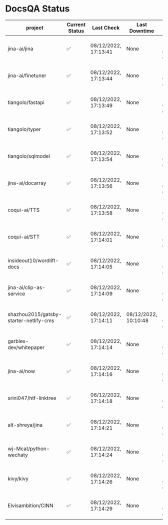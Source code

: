 # DocsQA Status

|               project                |Current Status|     Last Check     |   Last Downtime    |              % Uptime              |
|--------------------------------------|--------------|--------------------|--------------------|------------------------------------|
|jina-ai/jina                          |✅            |08/12/2022, 17:13:41|None                |100.000 (since 08/11/2022, 05:10:08)|
|jina-ai/finetuner                     |✅            |08/12/2022, 17:13:44|None                |100.000 (since 08/11/2022, 05:10:08)|
|tiangolo/fastapi                      |✅            |08/12/2022, 17:13:49|None                |100.000 (since 08/11/2022, 05:10:08)|
|tiangolo/typer                        |✅            |08/12/2022, 17:13:52|None                |100.000 (since 08/11/2022, 05:10:08)|
|tiangolo/sqlmodel                     |✅            |08/12/2022, 17:13:54|None                |100.000 (since 08/11/2022, 05:10:08)|
|jina-ai/docarray                      |✅            |08/12/2022, 17:13:56|None                |100.000 (since 08/11/2022, 05:10:08)|
|coqui-ai/TTS                          |✅            |08/12/2022, 17:13:58|None                |100.000 (since 08/11/2022, 05:10:08)|
|coqui-ai/STT                          |✅            |08/12/2022, 17:14:01|None                |100.000 (since 08/11/2022, 05:10:08)|
|insideout10/wordlift-docs             |✅            |08/12/2022, 17:14:05|None                |100.000 (since 08/11/2022, 05:10:08)|
|jina-ai/clip-as-service               |✅            |08/12/2022, 17:14:09|None                |100.000 (since 08/11/2022, 05:10:08)|
|shazhou2015/gatsby-starter-netlify-cms|✅            |08/12/2022, 17:14:11|08/12/2022, 10:10:48|58.476 (since 08/11/2022, 05:10:08) |
|garbles-dev/whitepaper                |✅            |08/12/2022, 17:14:14|None                |100.000 (since 08/11/2022, 05:10:08)|
|jina-ai/now                           |✅            |08/12/2022, 17:14:16|None                |100.000 (since 08/11/2022, 05:10:08)|
|srini047/htf-linktree                 |✅            |08/12/2022, 17:14:18|None                |100.000 (since 08/11/2022, 05:10:08)|
|alt-shreya/jina                       |✅            |08/12/2022, 17:14:21|None                |100.000 (since 08/11/2022, 05:10:08)|
|wj-Mcat/python-wechaty                |✅            |08/12/2022, 17:14:24|None                |100.000 (since 08/11/2022, 05:10:08)|
|kivy/kivy                             |✅            |08/12/2022, 17:14:26|None                |100.000 (since 08/11/2022, 05:10:08)|
|Elvisambition/CINN                    |✅            |08/12/2022, 17:14:29|None                |100.000 (since 08/11/2022, 05:10:08)|
